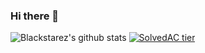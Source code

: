 ### Hi there 👋





![Blackstarez's github stats](https://github-readme-stats.vercel.app/api?username=Blackstarez&show_icons=true&&theme=onedark)
[![SolvedAC tier](http://mazassumnida.wtf/api/v2/generate_badge?boj=qssz1326)](https://solved.ac/qssz1326)


<!--
**Blackstarez/Blackstarez** is a ✨ _special_ ✨ repository because its `README.md` (this file) appears on your GitHub profile.

Here are some ideas to get you started:

- 🔭 I’m currently working on ...
- 🌱 I’m currently learning ...
- 👯 I’m looking to collaborate on ...
- 🤔 I’m looking for help with ...
- 💬 Ask me about ...
- 📫 How to reach me: ...
- 😄 Pronouns: ...
- ⚡ Fun fact: ...
-->

